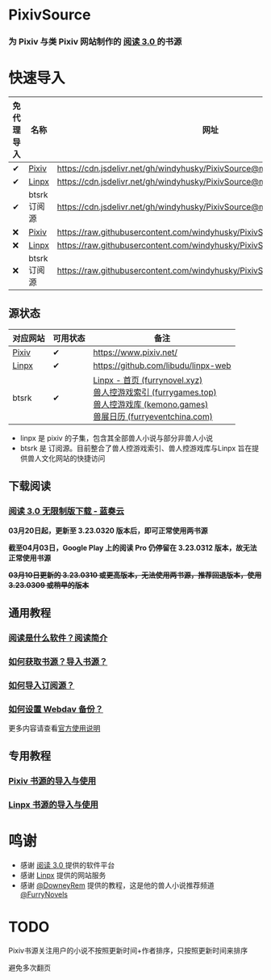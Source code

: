 # PixivSource

### 为 Pixiv 与类 Pixiv 网站制作的 [阅读 3.0 ](https://github.com/gedoor/legado) 的书源


# 快速导入

| 免代理导入 | 名称                                 | 网址                                                         |
| -------- | ------------------------------------ | ------------------------------------------------------------ |
| ✔        | [Pixiv](https://www.pixiv.net/)      | https://cdn.jsdelivr.net/gh/windyhusky/PixivSource@main/pixiv.json |
| ✔        | [Linpx](https://linpx.linpicio.com/) | https://cdn.jsdelivr.net/gh/windyhusky/PixivSource@main/linpx.json |
| ✔        | btsrk订阅源                          | https://cdn.jsdelivr.net/gh/windyhusky/PixivSource@main/btsrkWeb.json |
| ❌       | [Pixiv](https://www.pixiv.net/)      | https://raw.githubusercontent.com/windyhusky/PixivSource/main/pixiv.json |
| ❌       | [Linpx](https://linpx.linpicio.com/) | https://raw.githubusercontent.com/windyhusky/PixivSource/main/linpx.json |
| ❌       | btsrk订阅源                          | https://raw.githubusercontent.com/windyhusky/PixivSource/main/btsrkWeb.json |


## 源状态

| 对应网站 | 可用状态 | 备注 |
| ----- | -------- | ----------------------------------------------- |
| [Pixiv](https://www.pixiv.net/) | ✔ | https://www.pixiv.net/ |
| [Linpx](https://linpx.linpicio.com/) | ✔ | https://github.com/libudu/linpx-web |
| btsrk | ✔ | [Linpx - 首页 (furrynovel.xyz)](https://www.furrynovel.xyz/)<br />[兽人控游戏索引 (furrygames.top)](https://furrygames.top/zh-cn/list.html)<br />[兽人控游戏库 (kemono.games)](https://kemono.games/zh-Hans)<br />[兽展日历 (furryeventchina.com)](https://www.furryeventchina.com) |

- linpx 是 pixiv 的子集，包含其全部兽人小说与部分非兽人小说
- btsrk 是 订阅源。目前整合了兽人控游戏索引、兽人控游戏库与Linpx 旨在提供兽人文化网站的快捷访问


## 下载阅读
### [阅读 3.0 无限制版下载 - 蓝奏云](https://kunfei.lanzoux.com/b0f810h4b#d8j9)

**03月20日起，更新至 3.23.0320 版本后，即可正常使用两书源**

**截至04月03日，Google Play 上的阅读 Pro 仍停留在 3.23.0312 版本，故无法正常使用书源**

**~~03月10日更新的 3.23.0310 或更高版本，无法使用两书源，推荐回退版本，使用 3.23.0309 或稍早的版本~~**


## 通用教程
### [阅读是什么软件？阅读简介](./doc/Legado.md)
### [如何获取书源？导入书源？](./doc/Import.md)
### [如何导入订阅源？](./doc/Import2.md)
### [如何设置 Webdav 备份？](./doc/WebdavBackup.md)

更多内容请查看[官方使用说明](https://www.yuque.com/legado/wiki/xz)


## 专用教程
### [Pixiv 书源的导入与使用](./doc/Pixiv.md)
### [Linpx 书源的导入与使用](./doc/Linpx.md)


# 鸣谢
- 感谢 [阅读 3.0 ](https://github.com/gedoor/legado) 提供的软件平台
- 感谢 [Linpx](https://github.com/libudu/linpx-web) 提供的网站服务
- 感谢 [@DowneyRem](https://github.com/DowneyRem) 提供的教程，这是他的兽人小说推荐频道 [@FurryNovels](https://t.me/FurryNovels)

# TODO

Pixiv书源关注用户的小说不按照更新时间+作者排序，只按照更新时间来排序

避免多次翻页
